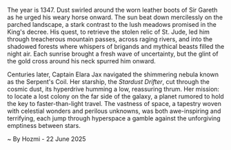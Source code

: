 
The year is 1347.  Dust swirled around the worn leather boots of Sir Gareth as he urged his weary horse onward.  The sun beat down mercilessly on the parched landscape, a stark contrast to the lush meadows promised in the King's decree.  His quest, to retrieve the stolen relic of St. Jude, led him through treacherous mountain passes, across raging rivers, and into the shadowed forests where whispers of brigands and mythical beasts filled the night air. Each sunrise brought a fresh wave of uncertainty, but the glint of the gold cross around his neck spurred him onward.

Centuries later, Captain Elara Jax navigated the shimmering nebula known as the Serpent's Coil.  Her starship, the *Stardust Drifter*, cut through the cosmic dust, its hyperdrive humming a low, reassuring thrum.  Her mission: to locate a lost colony on the far side of the galaxy, a planet rumored to hold the key to faster-than-light travel.   The vastness of space, a tapestry woven with celestial wonders and perilous unknowns, was both awe-inspiring and terrifying, each jump through hyperspace a gamble against the unforgiving emptiness between stars.

~ By Hozmi - 22 June 2025
